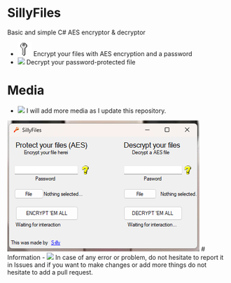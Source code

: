 # SillyFiles
Basic and simple C# AES encryptor & decryptor
- <img src="images/key.png"> Encrypt your files with AES encryption and a password
- <img src="images/decrypt.png"> Decrypt your password-protected file
# Media
- <img src="images/camera.png"> I will add more media as I update this repository.
  
<img src="images/screenshoot.png">
# Information
- <img src="images/issue.png"> In case of any error or problem, do not hesitate to report it in Issues and if you want to make changes or add more things do not hesitate to add a pull request.
